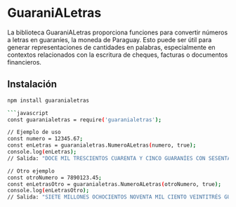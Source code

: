 # GuaraniALetras

La biblioteca GuaraniALetras proporciona funciones para convertir números a letras en guaraníes, la moneda de Paraguay. Esto puede ser útil para generar representaciones de cantidades en palabras, especialmente en contextos relacionados con la escritura de cheques, facturas o documentos financieros.

## Instalación

```bash
npm install guaranialetras

```javascript
const guaranialetras = require('guaranialetras');

// Ejemplo de uso
const numero = 12345.67;
const enLetras = guaranialetras.NumeroALetras(numero, true);
console.log(enLetras);
// Salida: "DOCE MIL TRESCIENTOS CUARENTA Y CINCO GUARANÍES CON SESENTA Y SIETE"

// Otro ejemplo
const otroNumero = 7890123.45;
const enLetrasOtro = guaranialetras.NumeroALetras(otroNumero, true);
console.log(enLetrasOtro);
// Salida: "SIETE MILLONES OCHOCIENTOS NOVENTA MIL CIENTO VEINTITRÉS GUARANÍES CON CUARENTA Y CINCO"
